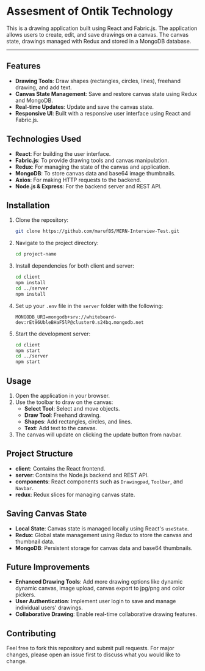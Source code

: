 # Assesment of Ontik Technology


This is a drawing application built using React and Fabric.js. The application allows users to create, edit, and save drawings on a canvas. The canvas state, drawings managed with Redux and stored in a MongoDB database.  
***

## Features

- **Drawing Tools**: Draw shapes (rectangles, circles, lines), freehand drawing, and add text.
- **Canvas State Management**: Save and restore canvas state using Redux and MongoDB.
- **Real-time Updates**: Update and save the canvas state.
- **Responsive UI**: Built with a responsive user interface using React and Fabric.js.

## Technologies Used

- **React**: For building the user interface.
- **Fabric.js**: To provide drawing tools and canvas manipulation.
- **Redux**: For managing the state of the canvas and application.
- **MongoDB**: To store canvas data and base64 image thumbnails.
- **Axios**: For making HTTP requests to the backend.
- **Node.js & Express**: For the backend server and REST API.

## Installation

1. Clone the repository:
    ```bash
    git clone https://github.com/marufBS/MERN-Interview-Test.git
    ```
2. Navigate to the project directory:
    ```bash
    cd project-name
    ```
3. Install dependencies for both client and server:
    ```bash
    cd client
    npm install
    cd ../server
    npm install
    ```
4. Set up your `.env` file in the `server` folder with the following:
    ```env
    MONGODB_URI=mongodb+srv://whiteboard-dev:rEt96UbleBHaF5lP@cluster0.s24bq.mongodb.net
    ```
5. Start the development server:
    ```bash
    cd client
    npm start
    cd ../server
    npm start
    ```

## Usage

1. Open the application in your browser.
2. Use the toolbar to draw on the canvas:
   - **Select Tool**: Select and move objects.
   - **Draw Tool**: Freehand drawing.
   - **Shapes**: Add rectangles, circles, and lines.
   - **Text**: Add text to the canvas.
3. The canvas will update on clicking the update button from navbar.

## Project Structure

- **client**: Contains the React frontend.
- **server**: Contains the Node.js backend and REST API.
- **components**: React components such as `Drawingpad`, `Toolbar`, and `Navbar`.
- **redux**: Redux slices for managing canvas state.

## Saving Canvas State

- **Local State**: Canvas state is managed locally using React's `useState`.
- **Redux**: Global state management using Redux to store the canvas and thumbnail data.
- **MongoDB**: Persistent storage for canvas data and base64 thumbnails.


## Future Improvements

- **Enhanced Drawing Tools**: Add more drawing options like dynamic dynamic canvas, image upload, canvas export to jpg/png and color pickers.
- **User Authentication**: Implement user login to save and manage individual users' drawings.
- **Collaborative Drawing**: Enable real-time collaborative drawing features.

## Contributing

Feel free to fork this repository and submit pull requests. For major changes, please open an issue first to discuss what you would like to change.
